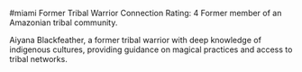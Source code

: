 #miami 
Former Tribal Warrior
Connection Rating: 4
Former member of an Amazonian tribal community.

Aiyana Blackfeather, a former tribal warrior with deep knowledge of indigenous cultures, providing guidance on magical practices and access to tribal networks.
